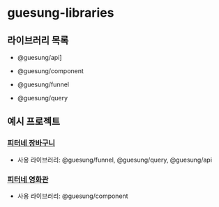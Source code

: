 # guesung-libraries

## 라이브러리 목록

- @guesung/api]
- @guesung/component

- @guesung/funnel
- @guesung/query

## 예시 프로젝트

### [피터네 장바구니](https://guesung.github.io/guesung-libraries/react-shopping-cart)

- 사용 라이브러리: @guesung/funnel, @guesung/query, @guesung/api

### [피터네 영화관](https://guesung.github.io/guesung-libraries/javascript-movie-review)

- 사용 라이브러리: @guesung/component